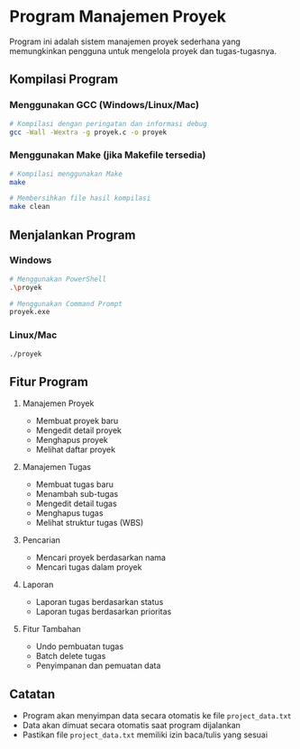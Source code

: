 # Program Manajemen Proyek

Program ini adalah sistem manajemen proyek sederhana yang memungkinkan pengguna untuk mengelola proyek dan tugas-tugasnya.

## Kompilasi Program

### Menggunakan GCC (Windows/Linux/Mac)
```bash
# Kompilasi dengan peringatan dan informasi debug
gcc -Wall -Wextra -g proyek.c -o proyek
```

### Menggunakan Make (jika Makefile tersedia)
```bash
# Kompilasi menggunakan Make
make

# Membersihkan file hasil kompilasi
make clean
```

## Menjalankan Program

### Windows
```bash
# Menggunakan PowerShell
.\proyek

# Menggunakan Command Prompt
proyek.exe
```

### Linux/Mac
```bash
./proyek
```

## Fitur Program
1. Manajemen Proyek
   - Membuat proyek baru
   - Mengedit detail proyek
   - Menghapus proyek
   - Melihat daftar proyek

2. Manajemen Tugas
   - Membuat tugas baru
   - Menambah sub-tugas
   - Mengedit detail tugas
   - Menghapus tugas
   - Melihat struktur tugas (WBS)

3. Pencarian
   - Mencari proyek berdasarkan nama
   - Mencari tugas dalam proyek

4. Laporan
   - Laporan tugas berdasarkan status
   - Laporan tugas berdasarkan prioritas

5. Fitur Tambahan
   - Undo pembuatan tugas
   - Batch delete tugas
   - Penyimpanan dan pemuatan data

## Catatan
- Program akan menyimpan data secara otomatis ke file `project_data.txt`
- Data akan dimuat secara otomatis saat program dijalankan
- Pastikan file `project_data.txt` memiliki izin baca/tulis yang sesuai 
